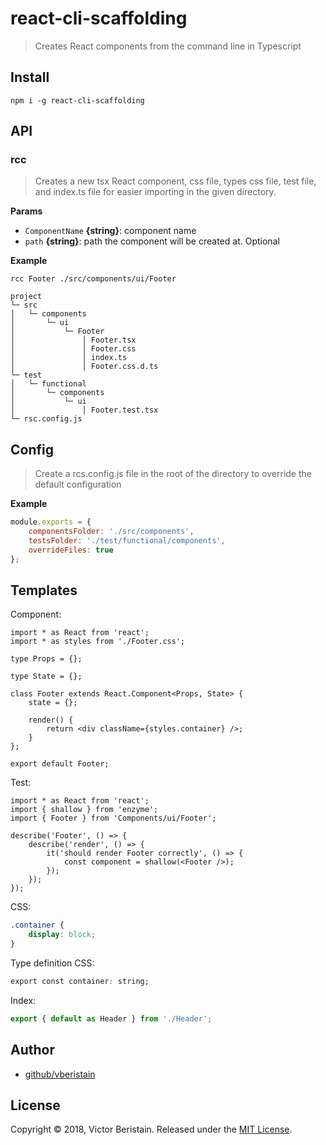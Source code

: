 # react-cli-scaffolding

> Creates React components from the command line in Typescript

## Install

```
npm i -g react-cli-scaffolding
```


## API

### rcc

> Creates a new tsx React component, css file, types css file, test file, and index.ts file for easier importing in the given directory.

**Params**

* `ComponentName` **{string}**: component name    
* `path` **{string}**: path the component will be created at. Optional    

**Example**

```
rcc Footer ./src/components/ui/Footer
```

```
project
└─ src
│   └─ components
│       └─ ui
│           └─ Footer
│               │ Footer.tsx
│               │ Footer.css
│               │ index.ts
│               │ Footer.css.d.ts
└─ test
│   └─ functional
│       └─ components
│           └─ ui
│               │ Footer.test.tsx
└─ rsc.config.js
```


## Config

> Create a rcs.config.js file in the root of the directory to override the default configuration

**Example**

```js
module.exports = {
    componentsFolder: './src/components',
    testsFolder: './test/functional/components',
    overrideFiles: true
};
```

## Templates

Component:

```tsx
import * as React from 'react';
import * as styles from './Footer.css';

type Props = {};

type State = {};

class Footer extends React.Component<Props, State> {
    state = {};

    render() {
        return <div className={styles.container} />;
    }
};

export default Footer;
```

Test:

```tsx
import * as React from 'react';
import { shallow } from 'enzyme';
import { Footer } from 'Components/ui/Footer';

describe('Footer', () => {
    describe('render', () => {
        it('should render Footer correctly', () => {
            const component = shallow(<Footer />);
        });
    });
});
```

CSS:
```css
.container {
    display: block;
}
```

Type definition CSS:
```css
export const container: string;
```

Index:
```ts
export { default as Header } from './Header';
```

## Author
- [github/vberistain](https://github.com/vberistain)

## License
Copyright © 2018, Victor Beristain. Released under the [MIT License](LICENSE).


